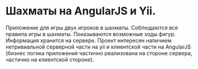 # Шахматы на AngularJS и Yii.
Приложение для игры двух игроков в шахматы. Соблюдаются все правила игры в шахматы. Показываются возможные ходы фигур. Информация хранится на сервере. Проект интересен наличием нетривиальной серверной части на yii и клиентской части на AngularJS (бизнес логика приложения частично реализована на стороне сервера, частично на клиентской стороне).

